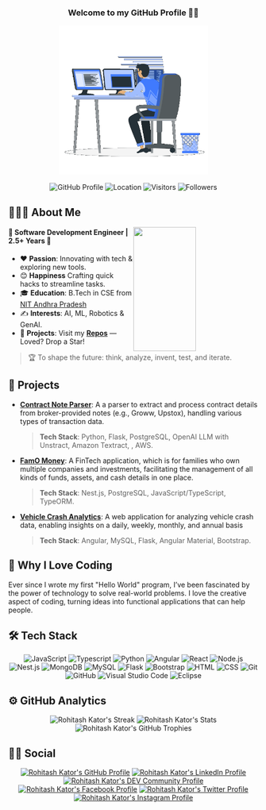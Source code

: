 <div align="center">
    <h3>Welcome to my GitHub Profile 👋🏻</h3>
    <div>
        <img alt="Focused developer working at a multi-monitor setup" height="300" width="auto" src="https://github.com/itsrkator/itsrkator/blob/main/code_in_focus.gif" />
    </div>
    
![GitHub Profile](https://img.shields.io/badge/@Rohitash%20Kator-purple?logo=h&logoColor=white&style=for-the-badge%22%20alt=%22GitHub%20Profile%22)
![Location](https://img.shields.io/badge/dynamic/json?color=green&label=Location&query=location&url=https%3A%2F%2Fapi.github.com%2Fusers%2FitsRkator&style=for-the-badge%22)
![Visitors](https://komarev.com/ghpvc/?username=itsRkator&label=Visitors&color=0e75b6&style=for-the-badge")
![Followers](https://img.shields.io/badge/dynamic/json?color=orange&label=Followers&query=followers&suffix=x&url=https%3A%2F%2Fapi.github.com%2Fusers%2FitsRkator&style=for-the-badge")
</div>

## 👨🏻‍💻 About Me

<img height="250" width="50%" align="right" src="https://github-readme-stats.vercel.app/api/top-langs?username=itsRkator&show_icons=true&theme=algolia&include_all_commits=true&count_private=true"/>

#### 🚀 Software Development Engineer | 2.5+ Years 💼

- ❤️ **Passion**: Innovating with tech & exploring new tools.
- 😊 **Happiness** Crafting quick hacks to streamline tasks.
- 🎓 **Education**: B.Tech in CSE from [NIT Andhra Pradesh](https://www.nitandhra.ac.in)
- ✍️ **Interests**: AI, ML, Robotics & GenAI.
- 🌟 **Projects**: Visit my **[Repos](https://github.com/itsRkator?tab=repositories)** — Loved? Drop a Star!

> 🏆 To shape the future: think, analyze, invent, test, and iterate.


## 🌟 Projects

- **[Contract Note Parser]()**: A a parser to extract and process contract details from broker-provided notes (e.g., Groww, Upstox), handling various types of transaction data.
    > **Tech Stack**: Python, Flask, PostgreSQL, OpenAI LLM with Unstract, Amazon Textract, , AWS.
- **[FamO Money]()**: A FinTech application, which is for families who own multiple companies
and investments, facilitating the management of all kinds of funds, assets, and cash details in one place.
    > **Tech Stack**: Nest.js, PostgreSQL, JavaScript/TypeScript, TypeORM.
- **[Vehicle Crash Analytics]()**: A web application for analyzing vehicle crash data, enabling insights on a daily,
weekly, monthly, and annual basis
    > **Tech Stack**: Angular, MySQL, Flask, Angular Material, Bootstrap.

## 🎯 Why I Love Coding

Ever since I wrote my first "Hello World" program, I’ve been fascinated by the power of technology to solve real-world problems. I love the creative aspect of coding, turning ideas into functional applications that can help people.

## 🛠 Tech Stack

<div align="center">

![JavaScript](https://img.shields.io/badge/-JavaScript-05122A?style=flat&logo=javascript)
![Typescript](https://img.shields.io/badge/-Typescript-05122A?style=flat&logo=typescript)
![Python](https://img.shields.io/badge/-Python-05122A?style=flat&logo=python)
![Angular](https://img.shields.io/badge/-Angular-05122A?style=flat&logo=angular)
![React](https://img.shields.io/badge/-React-05122A?style=flat&logo=react)
![Node.js](https://img.shields.io/badge/-Node.js-05122A?style=flat&logo=node.js)
![Nest.js](https://img.shields.io/badge/-Nest.js-05122A?style=flat&logo=nestjs)
![MongoDB](https://img.shields.io/badge/-MongoDB-05122A?style=flat&logo=mongodb)
![MySQL](https://img.shields.io/badge/-MySQL-05122A?style=flat&logo=mysql)
![Flask](https://img.shields.io/badge/-Flask-05122A?style=flat&logo=flask)
![Bootstrap](https://img.shields.io/badge/-Bootstrap-05122A?style=flat&logo=bootstrap&logoColor=563D7C)
![HTML](https://img.shields.io/badge/-HTML-05122A?style=flat&logo=HTML5)
![CSS](https://img.shields.io/badge/-CSS-05122A?style=flat&logo=CSS3&logoColor=1572B6)
![Git](https://img.shields.io/badge/-Git-05122A?style=flat&logo=git)
![GitHub](https://img.shields.io/badge/-GitHub-05122A?style=flat&logo=github)
![Visual Studio Code](https://img.shields.io/badge/-Visual%20Studio%20Code-05122A?style=flat&logo=visual-studio-code&logoColor=007ACC)
![Eclipse](https://img.shields.io/badge/-Eclipse-05122A?style=flat&logo=eclipse-ide&logoColor=2C2255)

</div>

## ⚙️ GitHub Analytics

<div align="center">

![Rohitash Kator's Streak](https://streak-stats.demolab.com?user=itsRkator&theme=algolia&hide_border=true)
![Rohitash Kator's Stats](https://github-readme-stats.vercel.app/api?username=itsRkator&show_icons=true&theme=algolia&count_private=true)
![Rohitash Kator's GitHub Trophies](https://github-profile-trophy.vercel.app/?username=itsRkator&theme=algolia&row=1&column=7)
</div>

## 🤝🏻 Social

<div align="center">

[![Rohitash Kator's GitHub Profile](https://img.shields.io/badge/github-itsRkator-30363d?style=flat&logo=github)](https://www.github.com/itsRkator)
[![Rohitash Kator's LinkedIn Profile](https://img.shields.io/badge/linkedin-itsRkator-007bb5?style=flat&logo=linkedin)](https://www.linkedin.com/in/itsRkator)
[![Rohitash Kator's DEV Community Profile](https://img.shields.io/badge/dev-itsRkator-000000?style=flat&logo=dev.to)](https://dev.to/itsrkator)
[![Rohitash Kator's Facebook Profile](https://img.shields.io/badge/facebook-itsRkator-1877f2?style=flat&logo=facebook)](https://facebook.com/itsRkator)
[![Rohitash Kator's Twitter Profile](https://img.shields.io/badge/twitter-itsRkator-1da1f2?style=flat&logo=twitter)](https://twitter.com/itsRkator)
[![Rohitash Kator's Instagram Profile](https://img.shields.io/badge/instagram-itsRkator-ff105d?style=flat&logo=instagram)](https://instagram.com/itsRkator)
</div>
